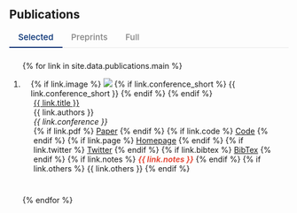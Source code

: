 <h2 id="publications" style="margin: 2px 0px 10px;">Publications</h2>

<div class="publication-filter">
  <span id="selectedBtn" class="filter-tab active" onclick="showSelected()">Selected</span>
  <span id="preprintBtn" class="filter-tab" onclick="showPreprints()">Preprints</span>
  <span id="fullBtn" class="filter-tab" onclick="showFull()">Full</span>
</div>

<div class="publications">
<ol class="bibliography">

{% for link in site.data.publications.main %}

<!-- <li class="publication-item {% if link.selected %}selected-publication{% else %}non-selected-publication{% endif %}"> -->
<li class="publication-item 
  {% if link.selected %}selected-publication{% else %}non-selected-publication{% endif %} 
  {% if link.preprint %}preprint-publication{% else %}non-preprint-publication{% endif %}">
<div class="pub-row">
  <div class="col-sm-3 abbr" style="position: relative;padding-right: 15px;padding-left: 15px;">
    {% if link.image %} 
    <img src="{{ link.image }}" class="teaser img-fluid z-depth-1" style="width=100;height=40%">
    {% if link.conference_short %} 
    <abbr class="badge">{{ link.conference_short }}</abbr>
    {% endif %}
    {% endif %}
  </div>
  <div class="col-sm-9" style="position: relative;padding-right: 15px;padding-left: 20px;">
      <div class="title"><a href="{{ link.pdf }}">{{ link.title }}</a></div>
      <div class="author">{{ link.authors }}</div>
      <div class="periodical"><em>{{ link.conference }}</em>
      </div>
    <div class="links">
      {% if link.pdf %} 
      <a href="{{ link.pdf }}" class="btn btn-sm z-depth-0" role="button" target="_blank" style="font-size:14px;">Paper</a>
      {% endif %}
      {% if link.code %} 
      <a href="{{ link.code }}" class="btn btn-sm z-depth-0" role="button" target="_blank" style="font-size:14px;">Code</a>
      {% endif %}
      {% if link.page %} 
      <a href="{{ link.page }}" class="btn btn-sm z-depth-0" role="button" target="_blank" style="font-size:14px;">Homepage</a>
      {% endif %}
      {% if link.twitter %} 
      <a href="{{ link.twitter }}" class="btn btn-sm z-depth-0" role="button" target="_blank" style="font-size:14px;">Twitter</a>
      {% endif %}
      {% if link.bibtex %} 
      <a href="{{ link.bibtex }}" class="btn btn-sm z-depth-0" role="button" target="_blank" style="font-size:14px;">BibTex</a>
      {% endif %}
      {% if link.notes %} 
      <strong> <i style="color:#e74d3c"><b>{{ link.notes }}</b></i></strong>
      {% endif %}
      {% if link.others %} 
      {{ link.others }}
      {% endif %}
    </div>
  </div>
</div>
</li>

{% endfor %}

</ol>
</div>

<style>
.publication-filter {
  margin-bottom: 1.5rem;
  border-bottom: 1px solid #e8e8e8;
  display: flex;
  gap: 0;
}

.filter-tab {
  padding: 8px 16px;
  cursor: pointer;
  font-size: 0.95rem;
  font-weight: 500;
  border-bottom: 2px solid transparent;
  transition: all 0.2s ease;
  position: relative;
  top: 1px;
}

.filter-tab:not(.active) {
  color: var(--global-text-color-light, #828282);
}

.filter-tab:not(.active):hover {
  color: var(--global-theme-color, #002D72);
}

.filter-tab.active {
  color: var(--global-theme-color, #002D72);
  border-bottom-color: var(--global-theme-color, #002D72);
  cursor: default;
}

@media (prefers-color-scheme: dark) {
  .publication-filter {
    border-bottom-color: #404040;
  }
  
  .filter-tab:not(.active) {
    color: #999999;
  }
  
  .filter-tab:not(.active):hover {
    color: rgb(36, 150, 203);
  }
  
  .filter-tab.active {
    color: rgb(36, 150, 203);
    border-bottom-color: rgb(36, 150, 203);
  }
}

.publication-item {
  transition: opacity 0.3s ease;
}

.publication-item:not(:last-child) {
  margin-bottom: 2.5rem;
}

.publication-item.hidden {
  display: none;
}
</style>

<script>
function showSelected() {
  const selectedTab = document.getElementById('selectedBtn');
  const preprintTab = document.getElementById('preprintBtn');
  const fullTab = document.getElementById('fullBtn');
  // const nonSelectedPublications = document.querySelectorAll('.non-selected-publication');
  const allPublications = document.querySelectorAll('.publication-item');
  const selected = document.querySelectorAll('.selected-publication');
  
  // // 隐藏非精选论文
  // nonSelectedPublications.forEach(item => {
  //   item.classList.add('hidden');
  // });
  // 隐藏所有项
  allPublications.forEach(item => {
    item.classList.add('hidden');
  });

  // 显示 精选 的项
  selected.forEach(item => {
    item.classList.remove('hidden');
  });
  
  // 更新tab状态
  selectedTab.classList.add('active');
  preprintTab.classList.remove('active');
  fullTab.classList.remove('active');
}

function showPreprints() {
  const selectedTab = document.getElementById('selectedBtn');
  const preprintTab = document.getElementById('preprintBtn');
  const fullTab = document.getElementById('fullBtn');

  const allPublications = document.querySelectorAll('.publication-item');
  const preprints = document.querySelectorAll('.preprint-publication');

  // 隐藏所有项
  allPublications.forEach(item => {
    item.classList.add('hidden');
  });

  // 显示 preprint 的项
  preprints.forEach(item => {
    item.classList.remove('hidden');
  });

  // 更新 tab 状态
  selectedTab.classList.remove('active');
  preprintTab.classList.add('active');
  fullTab.classList.remove('active');
}

function showFull() {
  const selectedTab = document.getElementById('selectedBtn');
  const preprintTab = document.getElementById('preprintBtn');
  const fullTab = document.getElementById('fullBtn');
  // const nonSelectedPublications = document.querySelectorAll('.non-selected-publication');
  const allPublications = document.querySelectorAll('.publication-item');
  
  // 显示所有论文
  // nonSelectedPublications.forEach(item => {
  //   item.classList.remove('hidden');
  // });
  allPublications.forEach(item => {
    item.classList.remove('hidden');
  });
  
  // 更新tab状态
  selectedTab.classList.remove('active');
  preprintTab.classList.remove('active');
  fullTab.classList.add('active');
}

// 页面加载完成后默认显示精选论文
document.addEventListener('DOMContentLoaded', function() {
  showSelected();
});
</script>